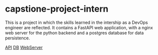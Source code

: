 # capstione-project-intern
This is a project in which the skills learned in the intership as a DevOps engineer are reflected. It contains a FastAPI web application, with a nginx web server for the python backend and a postgres database for data persistence.


[API](https://github.com/jnavarro447/capstione-project-intern/tree/main/interns-backend-api)
[DB](https://github.com/jnavarro447/capstione-project-intern/tree/main/interns-db)
[WebServer](https://github.com/jnavarro447/capstione-project-intern/tree/main/interns-webserver)


<!--  A project in which the skills learned in the internship as a devops engineer are reflected. In which a FastAPI web application is shown, incorporating an nginx web server for the python backend and a postgres database for data persistence -->
